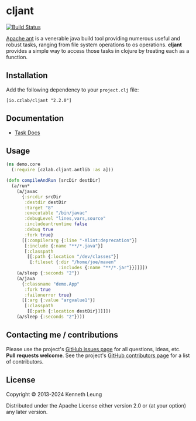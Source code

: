 # cljant

[![Build Status](https://travis-ci.org/llnek/cljant.svg?branch=master)](https://travis-ci.org/llnek/cljant)

[Apache ant][1] is a venerable java build tool providing numerous useful and 
robust tasks, ranging from file system operations to os operations.  **cljant** 
provides a simple way to access those tasks in clojure by treating each as a function.

## Installation

Add the following dependency to your `project.clj` file:

    [io.czlab/cljant "2.2.0"]

## Documentation

* [Task Docs](http://ant.apache.org/manual/index.html)

## Usage

```clojure
(ns demo.core
  (:require [czlab.cljant.antlib :as a]))

(defn compileAndRun [srcDir destDir]
  (a/run*
    (a/javac
      {:srcdir srcDir
       :destdir destDir
       :target "8"
       :executable "/bin/javac"
       :debugLevel "lines,vars,source"
       :includeantruntime false
       :debug true
       :fork true}
      [[:compilerarg {:line "-Xlint:deprecation"}]
       [:include {:name "**/*.java"}]
       [:classpath
        [[:path {:location "/dev/classes"}]
         [:fileset {:dir "/home/joe/maven"
                    :includes {:name "**/*.jar"}}]]]])
    (a/sleep {:seconds "2"})
    (a/java
      {:classname "demo.App"
       :fork true
       :failonerror true}
      [[:arg {:value "argvalue1"}]
       [:classpath
        [[:path {:location destDir}]]]])
    (a/sleep {:seconds "2"})))

```

## Contacting me / contributions

Please use the project's [GitHub issues page] for all questions, ideas, etc. **Pull requests welcome**. See the project's [GitHub contributors page] for a list of contributors.

## License

Copyright © 2013-2024 Kenneth Leung

Distributed under the Apache License either version 2.0 or (at
your option) any later version.

<!--- links -->
[1]: http://ant.apache.org/
<!--- links (repos) -->
[CHANGELOG]: https://github.com/llnek/cljant/releases
[GitHub issues page]: https://github.com/llnek/cljant/issues
[GitHub contributors page]: https://github.com/llnek/cljant/graphs/contributors

